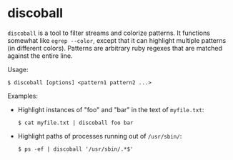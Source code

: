 discoball
=========

`discoball` is a tool to filter streams and colorize patterns. It functions somewhat like `egrep --color`,
except that it can highlight multiple patterns (in different colors). Patterns are arbitrary ruby regexes that
are matched against the entire line.

Usage:

    $ discoball [options] <pattern1 pattern2 ...>

Examples:

  * Highlight instances of "foo" and "bar" in the text of `myfile.txt`:

        $ cat myfile.txt | discoball foo bar

  * Highlight paths of processes running out of `/usr/sbin/`:

        $ ps -ef | discoball '/usr/sbin/.*$'
